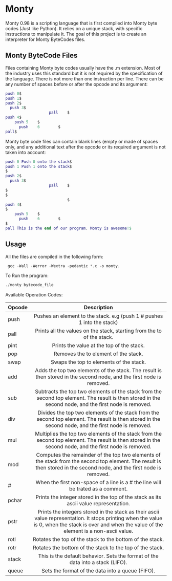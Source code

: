 # Monty

Monty 0.98 is a scripting language that is first compiled into Monty byte codes (Just like Python). It relies on a unique stack, with specific instructions to manipulate it. The goal of this project is to create an interpreter for Monty ByteCodes files.

## Monty ByteCode Files

Files containing Monty byte codes usually have the .m extension. Most of the industry uses this standard but it is not required by the specification of the language. There is not more than one instruction per line. There can be any number of spaces before or after the opcode and its argument:

```m
push 0$
push 1$
push 2$
  push 3$
                   pall    $
push 4$
    push 5    $
      push    6        $
pall$
```
Monty byte code files can contain blank lines (empty or made of spaces only, and any additional text after the opcode or its required argument is not taken into account:

```m
push 0 Push 0 onto the stack$
push 1 Push 1 onto the stack$
$
push 2$
  push 3$
                   pall    $
$
$
                           $
push 4$
$
    push 5    $
      push    6        $
$
pall This is the end of our program. Monty is awesome!$
```
## Usage

All the files are compiled in the following form:

```s
 gcc -Wall -Werror -Wextra -pedantic *.c -o monty.
```
To Run the program:

```s
./monty bytecode_file
```
Available Operation Codes:

| Opcode | Description |
|--------|:-----------:|
| push   | Pushes an element to the stack. e.g (push 1 # pushes 1 into the stack) |
| pall   | Prints all the values on the stack, starting from the to of the stack. |
| pint   | Prints the value at the top of the stack. |
| pop    | Removes the to element of the stack. |
| swap   | Swaps the top to elements of the stack. |
| add    | Adds the top two elements of the stack. The result is then stored in the second node, and the first node is removed. |
| sub    | Subtracts the top two elements of the stack from the second top element. The result is then stored in the second node, and the first node is removed. |
| div    | Divides the top two elements of the stack from the second top element. The result is then stored in the second node, and the first node is removed. |
| mul    | Multiplies the top two elements of the stack from the second top element. The result is then stored in the second node, and the first node is removed. |
| mod    | Computes the remainder of the top two elements of the stack from the second top element. The result is then stored in the second node, and the first node is removed. |
| #      | When the first non-space of a line is a # the line will be trated as a comment. |
| pchar  | Prints the integer stored in the top of the stack as its ascii value representation. |
| pstr   | Prints the integers stored in the stack as their ascii value representation. It stops printing when the value is 0, when the stack is over and when the value of the element is a non-ascii value. |
| rotl   | Rotates the top of the stack to the bottom of the stack. |
| rotr   | Rotates the bottom of the stack to the top of the stack. |
| stack  | This is the default behavior. Sets the format of the data into a stack (LIFO). |
| queue  | Sets the format of the data into a queue (FIFO). |
